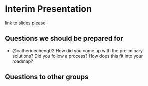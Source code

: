 # Interim Presentation

[link to slides please]()

## Questions we should be prepared for

- @catherinecheng02 How did you come up with the preliminary solutions? Did you follow a process? How does this fit into your roadmap?

## Questions to other groups
